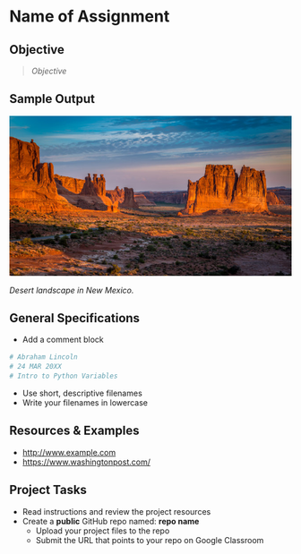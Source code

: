 
# Name of Assignment

## Objective

> *Objective*


## Sample Output

![Albuquerque, New Mexico](nm-desert1.jpg)

*Desert landscape in New Mexico.*

## General Specifications

- Add a comment block 
```python
# Abraham Lincoln
# 24 MAR 20XX
# Intro to Python Variables
```
- Use short, descriptive filenames
- Write your filenames in lowercase

## Resources & Examples

- http://www.example.com
- https://www.washingtonpost.com/

## Project Tasks

- Read instructions and review the project resources
- Create a **public** GitHub repo named: **repo name**
    - Upload your project files to the repo
    - Submit the URL that points to your repo on Google Classroom
